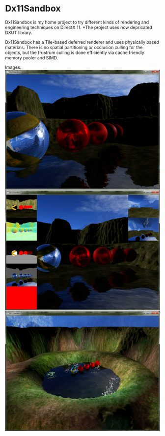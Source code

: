 Dx11Sandbox
===========
Dx11Sandbox is my home project to try different kinds of rendering and engineering techniques on DirectX 11. 
*The project uses now depricated DXUT library.

Dx11Sandbox has a Tile-based deferred renderer and uses physically based materials. There is no spatial partitioning or occlusion culling for the objects, but the frustrum culling is done efficiently via cache friendly memory pooler and SIMD.


Images:
![](https://github.com/Manaluusua/Dx11Sandbox/blob/master/Images/balls1.png)
![](https://raw.githubusercontent.com/Manaluusua/Dx11Sandbox/master/Images/balls2.png)
![](https://github.com/Manaluusua/Dx11Sandbox/blob/master/Images/balls5.png)
